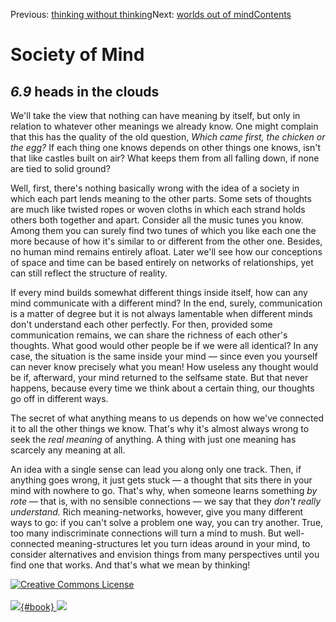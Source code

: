 <div class="chapnav">

<span class="prev">Previous: [thinking without
thinking](./som-6.8.html)</span><span class="next">Next: [worlds out of
mind](./som-6.10.html)</span><span
class="contents">[Contents](index.html)</span>
<div class="titlebar">

Society of Mind
===============

</div>

</div>

*6.9* heads in the clouds
-------------------------

We'll take the view that nothing can have meaning by itself, but only in
relation to whatever other meanings we already know. One might complain
that this has the quality of the old question, *Which came first, the
chicken or the egg?* If each thing one knows depends on other things one
knows, isn't that like castles built on air? What keeps them from all
falling down, if none are tied to solid ground?

Well, first, there's nothing basically wrong with the idea of a society
in which each part lends meaning to the other parts. Some sets of
thoughts are much like twisted ropes or woven cloths in which each
strand holds others both together and apart. Consider all the music
tunes you know. Among them you can surely find two tunes of which you
like each one the more because of how it's similar to or different from
the other one. Besides, no human mind remains entirely afloat. Later
we'll see how our conceptions of space and time can be based entirely on
networks of relationships, yet can still reflect the structure of
reality.

If every mind builds somewhat different things inside itself, how can
any mind communicate with a different mind? In the end, surely,
communication is a matter of degree but it is not always lamentable when
different minds don't understand each other perfectly. For then,
provided some communication remains, we can share the richness of each
other's thoughts. What good would other people be if we were all
identical? In any case, the situation is the same inside your mind —
since even you yourself can never know precisely what you mean! How
useless any thought would be if, afterward, your mind returned to the
selfsame state. But that never happens, because every time we think
about a certain thing, our thoughts go off in different ways.

The secret of what anything means to us depends on how we've connected
it to all the other things we know. That's why it's almost always wrong
to seek the *real meaning* of anything. A thing with just one meaning
has scarcely any meaning at all.

An idea with a single sense can lead you along only one track. Then, if
anything goes wrong, it just gets stuck — a thought that sits there in
your mind with nowhere to go. That's why, when someone learns something
*by rote* — that is, with no sensible connections — we say that they
*don't really understand.* Rich meaning-networks, however, give you many
different ways to go: if you can't solve a problem one way, you can try
another. True, too many indiscriminate connections will turn a mind to
mush. But well-connected meaning-structures let you turn ideas around in
your mind, to consider alternatives and envision things from many
perspectives until you find one that works. And that's what we mean by
thinking!

<div class="footer">

[![Creative Commons
License](http://i.creativecommons.org/l/by-nc-sa/3.0/80x15.png)](http://creativecommons.org/licenses/by-nc-sa/3.0/deed.en_US)\
\
[![](./images/som_book.jpeg){#book}
![](./images/a_logo_17.gif)](http://www.amazon.com/gp/product/0671657135?ie=UTF8&camp=1789&creativeASIN=0671657135&linkCode=xm2&tag=marvinminsky)

</div>
